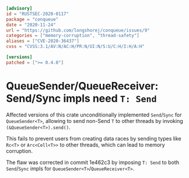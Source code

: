 ```toml
[advisory]
id = "RUSTSEC-2020-0117"
package = "conqueue"
date = "2020-11-24"
url = "https://github.com/longshorej/conqueue/issues/9"
categories = ["memory-corruption", "thread-safety"]
aliases = ["CVE-2020-36437"]
cvss = "CVSS:3.1/AV:N/AC:H/PR:N/UI:N/S:U/C:H/I:H/A:H"

[versions]
patched = [">= 0.4.0"]
```

# QueueSender<T>/QueueReceiver<T>: Send/Sync impls need `T: Send`

Affected versions of this crate unconditionally implemented `Send`/`Sync` for `QueueSender<T>`,
allowing to send non-Send `T` to other threads by invoking `(&QueueSender<T>).send()`.

This fails to prevent users from creating data races by sending types like `Rc<T>` or `Arc<Cell<T>>` to other threads, which can lead to memory corruption.

The flaw was corrected in commit 1e462c3 by imposing `T: Send` to both `Send`/`Sync` impls for `QueueSender<T>`/`QueueReceiver<T>`.
